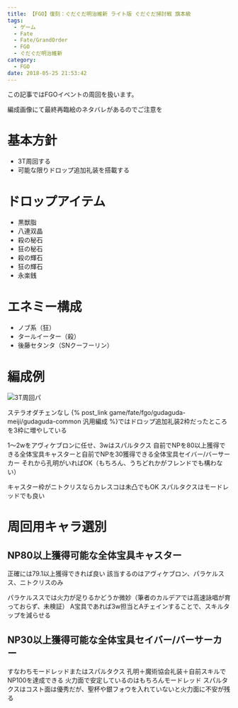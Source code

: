 ```yaml
---
title: 【FGO】復刻：ぐだぐだ明治維新 ライト版 ぐだぐだ掃討戦 旗本級
tags:
  - ゲーム
  - Fate
  - Fate/GrandOrder
  - FGO
  - ぐだぐだ明治維新
category:
  - FGO
date: 2018-05-25 21:53:42
---
```



この記事ではFGOイベントの周回を扱います。

編成画像にて最終再臨絵のネタバレがあるのでご注意を

<!-- more -->

# 基本方針

* 3T周回する
* 可能な限りドロップ追加礼装を搭載する

# ドロップアイテム

* 黒獣脂
* 八連双晶
* 殺の秘石
* 狂の秘石
* 殺の輝石
* 狂の輝石
* 永楽銭

# エネミー構成

* ノブ系（狂）
* タールイーター（殺）
* 後藤セタンタ（SNクーフーリン）

# 編成例

![3T周回パ](sweep-hatamoto.png "3T周回パ")

ステラオダチェンなし
{% post_link game/fate/fgo/gudaguda-meiji/gudaguda-common 汎用編成 %}ではドロップ追加礼装2枠だったところを3枠に増やしている

1～2wをアヴィケブロンに任せ、3wはスパルタクス
自前でNPを80以上獲得できる全体宝具キャスターと自前でNPを30獲得できる全体宝具セイバー/バーサーカー
それから孔明がいればOK（もちろん、うちどれかがフレンドでも構わない）

キャスター枠がニトクリスならカレスコは未凸でもOK
スパルタクスはモードレッドでも良い

# 周回用キャラ選別

## NP80以上獲得可能な全体宝具キャスター

正確には79.1以上獲得できれば良い
該当するのはアヴィケブロン、パラケルスス、ニトクリスのみ

パラケルススでは火力が足りるかどうか微妙（筆者のカルデアでは高速詠唱が育っておらず、未検証）
A宝具であれば3w担当とAチェインすることで、スキルタップを減らせる

## NP30以上獲得可能な全体宝具セイバー/バーサーカー

すなわちモードレッドまたはスパルタクス
孔明＋魔術協会礼装＋自前スキルでNP100を達成できる
火力面で安定しているのはもちろんモードレッド
スパルタクスはコスト面は優秀だが、聖杯や銀フォウを入れていないと火力面に不安が残る
